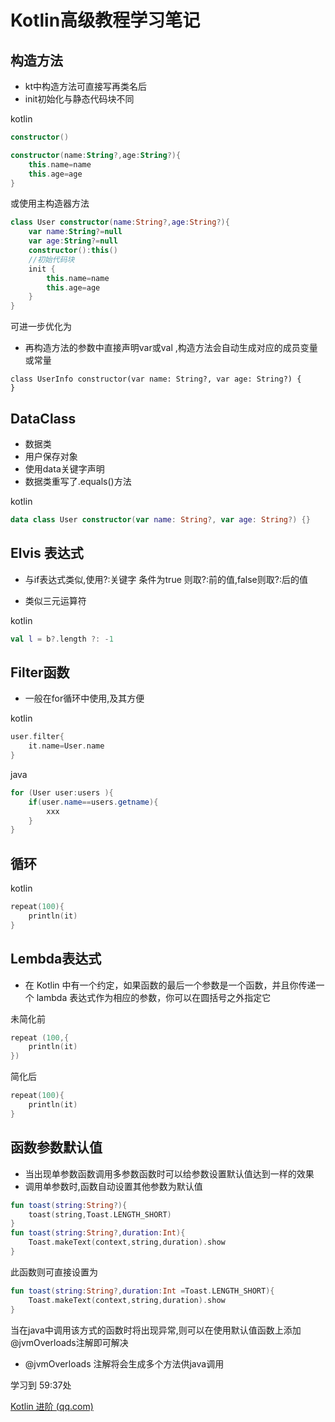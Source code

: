 # Kotlin高级教程学习笔记

## 构造方法

- kt中构造方法可直接写再类名后
- init初始化与静态代码块不同

kotlin

```kotlin
constructor()

constructor(name:String?,age:String?){
    this.name=name
    this.age=age
}
```

或使用主构造器方法

```kotlin
class User constructor(name:String?,age:String?){	
    var name:String?=null
    var age:String?=null
    constructor():this()
    //初始代码块
    init {
        this.name=name
        this.age=age
	}
}
```

可进一步优化为

- 再构造方法的参数中直接声明var或val ,构造方法会自动生成对应的成员变量或常量

```
class UserInfo constructor(var name: String?, var age: String?) {
}
```

## DataClass

- 数据类
- 用户保存对象
- 使用data关键字声明
- 数据类重写了.equals()方法

kotlin

```kotlin
data class User constructor(var name: String?, var age: String?) {}
```

## Elvis 表达式

- 与if表达式类似,使用?:关键字 条件为true 则取?:前的值,false则取?:后的值

- 类似三元运算符

kotlin 

```kotlin
val l = b?.length ?: -1
```

## Filter函数

- 一般在for循环中使用,及其方便

kotlin

```kotlin
user.filter{
    it.name=User.name
}
```

java

```java
for (User user:users ){
    if(user.name==users.getname){
        xxx
    }
}
```

## 循环



kotlin

```kotlin
repeat(100){
    println(it)
}
```

## Lembda表达式

- 在 Kotlin 中有一个约定，如果函数的最后一个参数是一个函数，并且你传递一个 lambda 表达式作为相应的参数，你可以在圆括号之外指定它

未简化前

```kotlin
repeat (100,{
    println(it)
})
```

简化后

```kotlin
repeat(100){
    println(it)
}
```

## 函数参数默认值

- 当出现单参数函数调用多参数函数时可以给参数设置默认值达到一样的效果
- 调用单参数时,函数自动设置其他参数为默认值

```kotlin
fun toast(string:String?){
    toast(string,Toast.LENGTH_SHORT)
}
fun toast(string:String?,duration:Int){
    Toast.makeText(context,string,duration).show
}
```

此函数则可直接设置为

```kotlin
fun toast(string:String?,duration:Int =Toast.LENGTH_SHORT){
    Toast.makeText(context,string,duration).show
}
```

当在java中调用该方式的函数时将出现异常,则可以在使用默认值函数上添加@jvmOverloads注解即可解决

- @jvmOverloads 注解将会生成多个方法供java调用



学习到 59:37处

[Kotlin 进阶 (qq.com)](https://ke.qq.com/webcourse/404167/100481987#taid=3410358652250823&vid=5285890793310554963)

